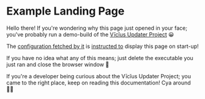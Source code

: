 # Example Landing Page

Hello there! If you're wondering why this page just opened in your face; you've probably run a demo-build of the [Vīcĭus Updater Project](index.md) 😀

The [configuration fetched by it](Remote-Configuration.md) is [instructed to](Emergency-Feature.md) display this page on start-up!

If you have no idea what any of this means; just delete the executable you just ran and close the browser window 👋

If you're a developer being curious about the Vīcĭus Updater Project; you came to the right place, keep on reading this documentation! Cya around 🏃‍♀️
